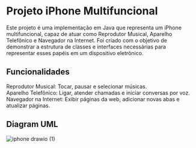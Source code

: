 # Projeto iPhone Multifuncional
Este projeto é uma implementação em Java que representa um iPhone multifuncional, capaz de atuar como Reprodutor Musical, Aparelho Telefônico e Navegador na Internet. Foi criado com o objetivo de demonstrar a estrutura de classes e interfaces necessárias para representar esses papéis em um dispositivo eletrônico.

## Funcionalidades
Reprodutor Musical: Tocar, pausar e selecionar músicas. <br>
Aparelho Telefônico: Ligar, atender chamadas e iniciar conversas por voz.<br>
Navegador na Internet: Exibir páginas da web, adicionar novas abas e atualizar páginas.

## Diagram UML

![iphone drawio (1)](https://github.com/williamvnobrega/java-iphone-poo/assets/108727812/b6dde4b0-d426-4b41-a6a0-f6ec8af997ae)
